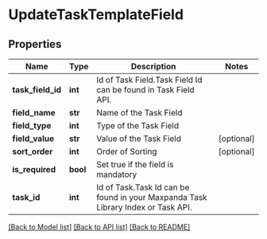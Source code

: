 # UpdateTaskTemplateField

## Properties
Name | Type | Description | Notes
------------ | ------------- | ------------- | -------------
**task_field_id** | **int** | Id of Task Field.Task Field Id can be found in Task Field API. | 
**field_name** | **str** | Name of the Task Field | 
**field_type** | **int** | Type of the Task Field | 
**field_value** | **str** | Value of the Task Field | [optional] 
**sort_order** | **int** | Order of Sorting | [optional] 
**is_required** | **bool** | Set true if the field is mandatory | 
**task_id** | **int** | Id of Task.Task Id can be found in your Maxpanda Task Library Index or Task API. | 

[[Back to Model list]](../README.md#documentation-for-models) [[Back to API list]](../README.md#documentation-for-api-endpoints) [[Back to README]](../README.md)

